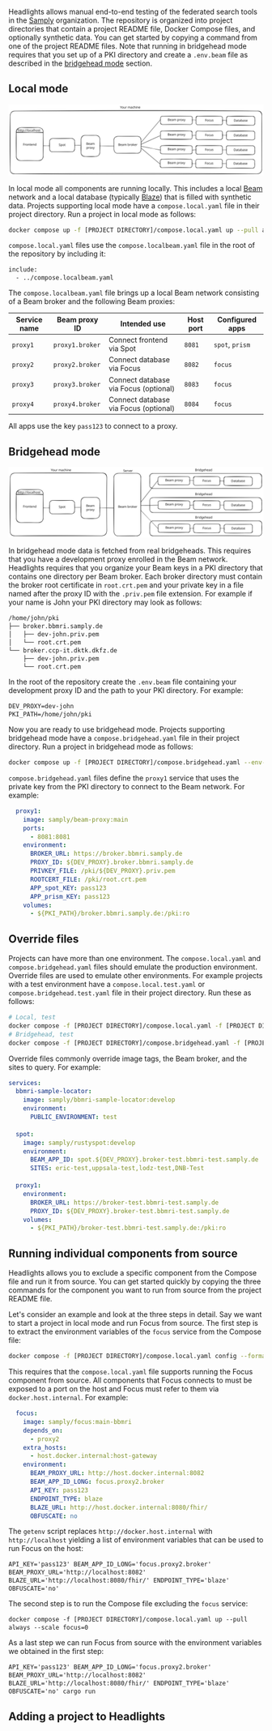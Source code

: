 Headlights allows manual end-to-end testing of the federated search tools in the [Samply](https://github.com/samply/) organization. The repository is organized into project directories that contain a project README file, Docker Compose files, and optionally synthetic data. You can get started by copying a command from one of the project README files. Note that running in bridgehead mode requires that you set up of a PKI directory and create a `.env.beam` file as described in the [bridgehead mode](#bridgehead-mode) section.

## Local mode

![Local mode sketch](./local-mode-sketch.svg)

In local mode all components are running locally. This includes a local [Beam](https://github.com/samply/beam) network and a local database (typically [Blaze](https://github.com/samply/blaze)) that is filled with synthetic data. Projects supporting local mode have a `compose.local.yaml` file in their project directory. Run a project in local mode as follows:

```bash
docker compose up -f [PROJECT DIRECTORY]/compose.local.yaml up --pull always
```

`compose.local.yaml` files use the `compose.localbeam.yaml` file in the root of the repository by including it:

```
include:
  - ../compose.localbeam.yaml
```

The `compose.localbeam.yaml` file brings up a local Beam network consisting of a Beam broker and the following Beam proxies:

| Service name | Beam proxy ID | Intended use | Host port | Configured apps |
| ----- | ----- | --- | --- | --- |
| `proxy1` | `proxy1.broker` | Connect frontend via Spot | `8081` | `spot`, `prism` |
| `proxy2` | `proxy2.broker` | Connect database via Focus | `8082` | `focus` |
| `proxy3` | `proxy3.broker` | Connect database via Focus (optional) | `8083` | `focus` |
| `proxy4` | `proxy4.broker` | Connect database via Focus (optional) | `8084` | `focus` |

All apps use the key `pass123` to connect to a proxy.

## Bridgehead mode

![Bridgehead mode sketch](./bridgehead-mode-sketch.svg)

In bridgehead mode data is fetched from real bridgeheads. This requires that you have a development proxy enrolled in the Beam network. Headlights requires that you organize your Beam keys in a PKI directory that contains one directory per Beam broker. Each broker directory must contain the broker root certificate in `root.crt.pem` and your private key in a file named after the proxy ID with the `.priv.pem` file extension. For example if your name is John your PKI directory may look as follows:

```
/home/john/pki
├── broker.bbmri.samply.de
│   ├── dev-john.priv.pem
│   └── root.crt.pem
└── broker.ccp-it.dktk.dkfz.de
    ├── dev-john.priv.pem
    └── root.crt.pem
```

In the root of the repository create the `.env.beam` file containing your development proxy ID and the path to your PKI directory. For example:

```
DEV_PROXY=dev-john
PKI_PATH=/home/john/pki
```

Now you are ready to use bridgehead mode. Projects supporting bridgehead mode have a `compose.bridgehead.yaml` file in their project directory. Run a project in bridgehead mode as follows:

```bash
docker compose up -f [PROJECT DIRECTORY]/compose.bridgehead.yaml --env-file .env.beam up --pull always
```

`compose.bridgehead.yaml` files define the `proxy1` service that uses the private key from the PKI directory to connect to the Beam network. For example:

```yaml
  proxy1:
    image: samply/beam-proxy:main
    ports:
      - 8081:8081
    environment:
      BROKER_URL: https://broker.bbmri.samply.de
      PROXY_ID: ${DEV_PROXY}.broker.bbmri.samply.de
      PRIVKEY_FILE: /pki/${DEV_PROXY}.priv.pem
      ROOTCERT_FILE: /pki/root.crt.pem
      APP_spot_KEY: pass123
      APP_prism_KEY: pass123
    volumes:
      - ${PKI_PATH}/broker.bbmri.samply.de:/pki:ro
```

## Override files

Projects can have more than one environment. The `compose.local.yaml` and `compose.bridgehead.yaml` files should emulate the production environment. Override files are used to emulate other environments. For example projects with a test environment have a `compose.local.test.yaml` or `compose.bridgehead.test.yaml` file in their project directory. Run these as follows:

```bash
# Local, test
docker compose -f [PROJECT DIRECTORY]/compose.local.yaml -f [PROJECT DIRECTORY]/compose.local.test.yaml up --pull always
# Bridgehead, test
docker compose -f [PROJECT DIRECTORY]/compose.bridgehead.yaml -f [PROJECT DIRECTORY]/compose.bridgehead.test.yaml --env-file .env.beam up --pull always
```

Override files commonly override image tags, the Beam broker, and the sites to query. For example:

```yaml
services:
  bbmri-sample-locator:
    image: samply/bbmri-sample-locator:develop
    environment:
      PUBLIC_ENVIRONMENT: test
  
  spot:
    image: samply/rustyspot:develop
    environment:
      BEAM_APP_ID: spot.${DEV_PROXY}.broker-test.bbmri-test.samply.de
      SITES: eric-test,uppsala-test,lodz-test,DNB-Test

  proxy1:
    environment:
      BROKER_URL: https://broker-test.bbmri-test.samply.de
      PROXY_ID: ${DEV_PROXY}.broker-test.bbmri-test.samply.de
    volumes:
      - ${PKI_PATH}/broker-test.bbmri-test.samply.de:/pki:ro
```

## Running individual components from source

Headlights allows you to exclude a specific component from the Compose file and run it from source. You can get started quickly by copying the three commands for the component you want to run from source from the project README file.

Let's consider an example and look at the three steps in detail. Say we want to start a project in local mode and run Focus from source. The first step is to extract the environment variables of the `focus` service from the Compose file:

```bash
docker compose -f [PROJECT DIRECTORY]/compose.local.yaml config --format json | ./getenv focus
```

This requires that the `compose.local.yaml` file supports running the Focus component from source. All components that Focus connects to must be exposed to a port on the host and Focus must refer to them via `docker.host.internal`. For example:

```yaml
  focus:
    image: samply/focus:main-bbmri
    depends_on:
      - proxy2
    extra_hosts:
      - host.docker.internal:host-gateway
    environment:
      BEAM_PROXY_URL: http://host.docker.internal:8082
      BEAM_APP_ID_LONG: focus.proxy2.broker
      API_KEY: pass123
      ENDPOINT_TYPE: blaze
      BLAZE_URL: http://host.docker.internal:8080/fhir/
      OBFUSCATE: no
```

The `getenv` script replaces `http://docker.host.internal` with `http://localhost` yielding a list of environment variables that can be used to run Focus on the host:

```
API_KEY='pass123' BEAM_APP_ID_LONG='focus.proxy2.broker' BEAM_PROXY_URL='http://localhost:8082' BLAZE_URL='http://localhost:8080/fhir/' ENDPOINT_TYPE='blaze' OBFUSCATE='no'
```

The second step is to run the Compose file excluding the `focus` service:

```
docker compose -f [PROJECT DIRECTORY]/compose.local.yaml up --pull always --scale focus=0
```

As a last step we can run Focus from source with the environment variables we obtained in the first step:

```
API_KEY='pass123' BEAM_APP_ID_LONG='focus.proxy2.broker' BEAM_PROXY_URL='http://localhost:8082' BLAZE_URL='http://localhost:8080/fhir/' ENDPOINT_TYPE='blaze' OBFUSCATE='no' cargo run
```

## Adding a project to Headlights
